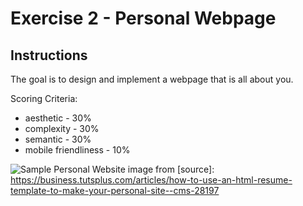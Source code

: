 # Exercise 2 - Personal Webpage

## Instructions
The goal is to design and implement a webpage that is all about you.

Scoring Criteria:
* aesthetic - 30%
* complexity - 30%
* semantic - 30%
* mobile friendliness - 10%


![Sample Personal Website](https://cms-assets.tutsplus.com/uploads/users/23/posts/28115/preview_image/best-personal-html-resume-website-template.jpg)
image from [source]: https://business.tutsplus.com/articles/how-to-use-an-html-resume-template-to-make-your-personal-site--cms-28197